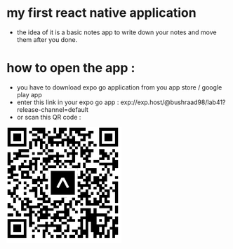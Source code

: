 # my first react native application 
* the idea of it is a basic notes app to write down your notes and move them after you done. 


# how to open the app :

* you have to download expo go application from you app store / google play app 
* enter this link in your expo go app : exp://exp.host/@bushraad98/lab41?release-channel=default
* or scan this  QR code :

![img](./QR.png)